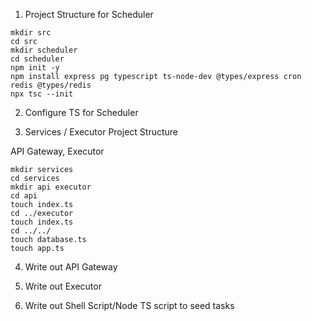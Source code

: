 1) Project Structure for Scheduler 

```
mkdir src
cd src
mkdir scheduler
cd scheduler
npm init -y
npm install express pg typescript ts-node-dev @types/express cron redis @types/redis
npx tsc --init
```

2) Configure TS for Scheduler

3) Services / Executor Project Structure

API Gateway, Executor

```
mkdir services
cd services
mkdir api executor
cd api
touch index.ts
cd ../executor
touch index.ts
cd ../../
touch database.ts
touch app.ts
```

4) Write out API Gateway

5) Write out Executor

6) Write out Shell Script/Node TS script to seed tasks